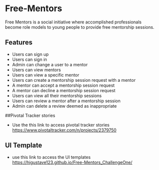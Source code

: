 # Free-Mentors
Free Mentors is a social initiative where accomplished professionals become role models to
young people to provide free mentorship sessions.

## Features
* Users can sign up
* Users can sign in
* Admin can change a user to a mentor
* Users can view mentors
* Users can view a specific mentor
* Users can create a mentorship session request with a mentor
* A mentor can accept a mentorship session request
* A mentor can decline a mentorship session request
* Users can view all their mentorship sessions
* Users can review a mentor after a mentorship session
* Admin can delete a review deemed as inappropriate

##Pivotal Tracker stories
* Use the this link to access pivotal tracker stories https://www.pivotaltracker.com/n/projects/2379750

## UI Template
* use this link to access the UI templates https://higustave123.github.io/Free-Mentors_ChallengeOne/
